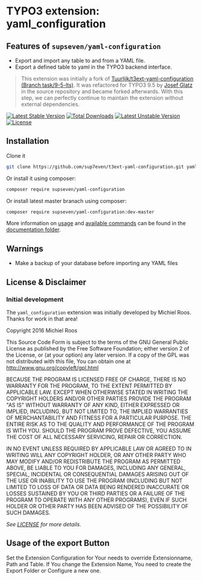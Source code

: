 # TYPO3 extension: yaml_configuration

## Features of `supseven/yaml-configuration`

* Export and import any table to and from a YAML file.
* Export a defined table to yaml in the TYPO3 backend interface.

> This extension was initially a fork of
> [Tuurlijk/t3ext-yaml-configuration (Branch task/9-5-lts)](https://github.com/Tuurlijk/t3ext-yaml-configuration/tree/task/9-5_lts).
> It was refactored for TYPO3 9.5 by
> [Josef Glatz](https://github.com/josefglatz/) in the source repository
> and became forked afterwards. With this step, we can perfectly
> continue to maintain the extension without external dependencies.

[![Latest Stable Version](https://poser.pugx.org/supseven-at/t3ext-yaml-configuration/v/stable)](https://packagist.org/packages/supseven/yaml-configuration)
[![Total Downloads](https://poser.pugx.org/supseven-at/t3ext-yaml-configuration/downloads)](https://packagist.org/packages/supseven/yaml-configuration)
[![Latest Unstable Version](https://poser.pugx.org/supseven-at/t3ext-yaml-configuration/v/unstable)](https://packagist.org/packages/supseven/yaml-configuration)
[![License](https://poser.pugx.org/supseven-at/t3ext-yaml-configuration/license)](https://packagist.org/packages/supseven/yaml-configuration)

## Installation

Clone it

```bash
git clone https://github.com/sup7even/t3ext-yaml-configuration.git yaml_configuration
```

Or install it using composer:

```bash
composer require supseven/yaml-configuration
```

Or install latest master branach using composer:


```bash
composer require supseven/yaml-configuration:dev-master
```

More information on [usage](Documentation/UserManual/Index.rst) and
[available commands](Documentation/CommandReference/Index.rst) can be
found in the [documentation folder](Documentation/Index.rst).

## Warnings

* Make a backup of your database before importing any YAML files

## License & Disclaimer

### Initial development

The `yaml_configuration` extension was initially developed by Michiel
Roos. Thanks for work in that area!

Copyright 2016 Michiel Roos

This Source Code Form is subject to the terms of the GNU General Public
License as published by the Free Software Foundation; either version 2
of the License, or (at your option) any later version. If a copy of the
GPL was not distributed with this file, You can obtain one at
http://www.gnu.org/copyleft/gpl.html

BECAUSE THE PROGRAM IS LICENSED FREE OF CHARGE, THERE IS NO WARRANTY FOR
THE PROGRAM, TO THE EXTENT PERMITTED BY APPLICABLE LAW. EXCEPT WHEN
OTHERWISE STATED IN WRITING THE COPYRIGHT HOLDERS AND/OR OTHER PARTIES
PROVIDE THE PROGRAM "AS IS" WITHOUT WARRANTY OF ANY KIND, EITHER
EXPRESSED OR IMPLIED, INCLUDING, BUT NOT LIMITED TO, THE IMPLIED
WARRANTIES OF MERCHANTABILITY AND FITNESS FOR A PARTICULAR PURPOSE. THE
ENTIRE RISK AS TO THE QUALITY AND PERFORMANCE OF THE PROGRAM IS WITH
YOU. SHOULD THE PROGRAM PROVE DEFECTIVE, YOU ASSUME THE COST OF ALL
NECESSARY SERVICING, REPAIR OR CORRECTION.

IN NO EVENT UNLESS REQUIRED BY APPLICABLE LAW OR AGREED TO IN WRITING
WILL ANY COPYRIGHT HOLDER, OR ANY OTHER PARTY WHO MAY MODIFY AND/OR
REDISTRIBUTE THE PROGRAM AS PERMITTED ABOVE, BE LIABLE TO YOU FOR
DAMAGES, INCLUDING ANY GENERAL, SPECIAL, INCIDENTAL OR CONSEQUENTIAL
DAMAGES ARISING OUT OF THE USE OR INABILITY TO USE THE PROGRAM
(INCLUDING BUT NOT LIMITED TO LOSS OF DATA OR DATA BEING RENDERED
INACCURATE OR LOSSES SUSTAINED BY YOU OR THIRD PARTIES OR A FAILURE OF
THE PROGRAM TO OPERATE WITH ANY OTHER PROGRAMS), EVEN IF SUCH HOLDER OR
OTHER PARTY HAS BEEN ADVISED OF THE POSSIBILITY OF SUCH DAMAGES.

_See [LICENSE](LICENSE) for more details._

## Usage of the export Button

Set the Extension Configuration for Your needs to override
Extensionname, Path and Table. If You change the Extension Name, You
need to create the Export Folder or Configure a new one.
